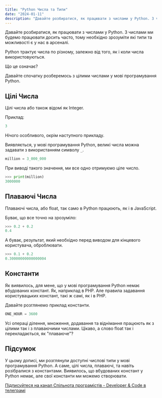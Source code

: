 ```yaml
---
title: "Python Числа та Типи"
date: "2024-01-11"
description: "Давайте розбиратися, як працювати з числами у Python. З числами ми будемо працювати досить часто, тому необхідно зрозуміти які типи та можливості є у нас в арсеналі."
---
```


Давайте розбиратися, як працювати з числами у Python. З числами ми будемо працювати досить часто, тому необхідно зрозуміти які типи та можливості є у нас в арсеналі.

Python трактує числа по різному, залежно від того, як і коли числа використовуються.

Що це означає?

Давайте спочатку розберемось з цілими числами у мові програмування Python.

## Цілі Числа

Цілі числа або також відомі як Integer.

Приклад:
```python
3
```

Нічого особливого, окрім наступного прикладу.

Виявляється, у мові програмування Python, великі числа можна задавати з використанням символу `_`.

```python
million = 3_000_000
```

При виводі такого значення, ми все одно отримуємо ціле число.

```python
>>> print(million)
3000000
```

## Плаваючі Числа

Плаваючі числа, або float, так само в Python працюють, як і в JavaScript.

Буває, що все точно на зрозуміло:
```python
>>> 0.2 + 0.2
0.4
```

А буває, результат, який необхідно перед виводом для кінцевого користувача, оброблювати.

```python
>>> 0.1 + 0.2
0.30000000000000004
```

## Константи

Як виявилось, для мене, що у мові програмування Python немає вбудованих констант. Як, наприклад в PHP. 
Але правила задавання користувацьких констант, такі ж самі, як і в PHP.

Давайте розглянемо приклад константи.

```python
ONE_HOUR = 3600
```

Усі операці ділення, множення, додавання та віднімання працюють як з цілими так і з плаваючими числами. Цікаво, а слово float так і перекладається, як "плаваюче"?

## Підсумок

У цьому дописі, ми розглянули доступні числові типи у мові програмування Python. А саме, цілі числа, плаваючі, та навіть розібралися з константами. Виявилось, що вбудованих констант у Python немає, але свої константи ми можемо створювати.

[Підписуйтеся на канал Спільнота програмістів - Developer & Code в телеграмі](https://t.me/developerandcode)
